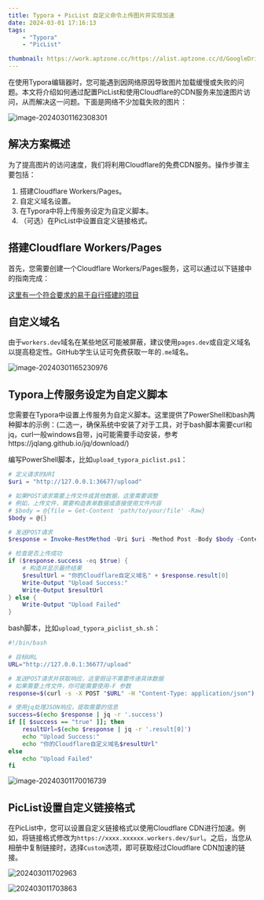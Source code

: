 ```yaml
---
title: Typora + PicList 自定义命令上传图片并实现加速
date: 2024-03-01 17:16:13
tags: 
    - "Typora"
    - "PicList"

thumbnail: https://work.aptzone.cc/https://alist.aptzone.cc/d/GoogleDrive/202403011718779.png
---
```


在使用Typora编辑器时，您可能遇到因网络原因导致图片加载缓慢或失败的问题。本文将介绍如何通过配置PicList和使用Cloudflare的CDN服务来加速图片访问，从而解决这一问题。下面是网络不少加载失败的图片：

![image-20240301162308301](https://work.aptzone.cc/https://alist.aptzone.cc/d/GoogleDrive/202403011623752.png)

## 解决方案概述

为了提高图片的访问速度，我们将利用Cloudflare的免费CDN服务。操作步骤主要包括：

1. 搭建Cloudflare Workers/Pages。
2. 自定义域名设置。
3. 在Typora中将上传服务设定为自定义脚本。
4. （可选）在PicList中设置自定义链接格式。

## 搭建Cloudflare Workers/Pages

首先，您需要创建一个Cloudflare Workers/Pages服务，这可以通过以下链接中的指南完成：

[这里有一个符合要求的易于自行搭建的项目](https://github.com/Rongronggg9/rsstt-img-relay/blob/main/README_zh-CN.md)

## 自定义域名

由于`workers.dev`域名在某些地区可能被屏蔽，建议使用`pages.dev`或自定义域名以提高稳定性。GitHub学生认证可免费获取一年的`.me`域名。

![image-20240301165230976](https://work.aptzone.cc/https://alist.aptzone.cc/d/GoogleDrive/202403011652573.png)

## Typora上传服务设定为自定义脚本

您需要在Typora中设置上传服务为自定义脚本。这里提供了PowerShell和bash两种脚本的示例：(二选一，确保系统中安装了对于工具，对于bash脚本需要curl和jq，curl一般windows自带，jq可能需要手动安装，参考https://jqlang.github.io/jq/download/)

编写PowerShell脚本，比如`upload_typora_piclist.ps1`：

```powershell
# 定义请求的URI
$uri = "http://127.0.0.1:36677/upload"

# 如果POST请求需要上传文件或其他数据，这里需要调整
# 例如，上传文件，需要构造表单数据或直接使用文件内容
# $body = @{file = Get-Content 'path/to/your/file' -Raw}
$body = @{}

# 发送POST请求
$response = Invoke-RestMethod -Uri $uri -Method Post -Body $body -ContentType "application/json"

# 检查是否上传成功
if ($response.success -eq $true) {
    # 构造并显示最终结果
    $resultUrl = "你的Cloudflare自定义域名" + $response.result[0]
    Write-Output "Upload Success:"
    Write-Output $resultUrl
} else {
    Write-Output "Upload Failed"
}
```

bash脚本，比如`upload_typora_piclist_sh.sh`：

```bash
#!/bin/bash

# 目标URL
URL="http://127.0.0.1:36677/upload"

# 发送POST请求并获取响应，这里假设不需要传递具体数据
# 如果需要上传文件，你可能需要使用-F 参数
response=$(curl -s -X POST "$URL" -H "Content-Type: application/json")

# 使用jq处理JSON响应，提取需要的信息
success=$(echo $response | jq -r '.success')
if [[ $success == "true" ]]; then
    resultUrl=$(echo $response | jq -r '.result[0]')
    echo "Upload Success:"
    echo "你的Cloudflare自定义域名$resultUrl"
else
    echo "Upload Failed"
fi
```



![image-20240301170016739](https://work.aptzone.cc/https://alist.aptzone.cc/d/GoogleDrive/202403011700249.png)

## PicList设置自定义链接格式

在PicList中，您可以设置自定义链接格式以使用Cloudflare CDN进行加速。例如，将链接格式修改为`https://xxxx.xxxxxx.workers.dev/$url`。之后，当您从相册中复制链接时，选择`Custom`选项，即可获取经过Cloudflare CDN加速的链接。

![202403011702963](https://work.aptzone.cc/https://alist.aptzone.cc/d/GoogleDrive/202403011702963.png)



![202403011703863](https://work.aptzone.cc/https://alist.aptzone.cc/d/GoogleDrive/202403011703863.png)


